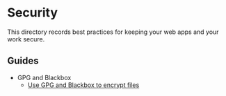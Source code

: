 # Security

This directory records best practices for keeping your web apps and your work secure.

## Guides

- GPG and Blackbox
    - [Use GPG and Blackbox to encrypt files](./gpg/blackbox.md)
